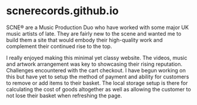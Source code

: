 # scnerecords.github.io

SCNE® are a Music Production Duo who have worked with some major UK music artists of late. They are fairly new to the scene and wanted me to build them a site that would embody their high-quality work and complement their continued rise to the top.

I really enjoyed making this minimal yet classy website. The videos, music and artwork arrangement was key to showcasing their rising reputation. Challenges encountered with the cart checkout. I have begun working on this but have yet to setup the method of payment and ability for customers to remove or add items to their basket. The local storage setup is there for calculating the cost of goods altogether as well as allowing the customer to not lose their basket when refreshing the page.
